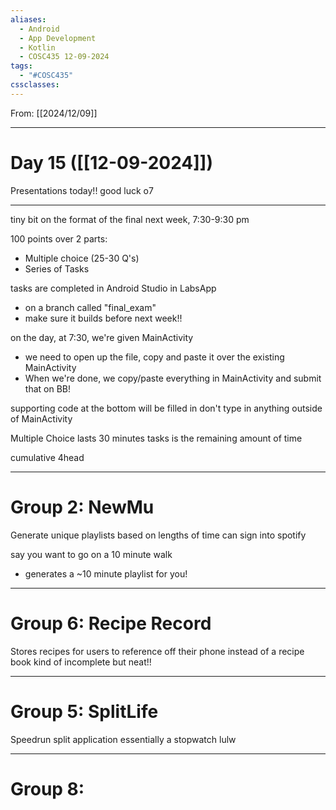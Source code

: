 ```yaml
---
aliases:
  - Android
  - App Development
  - Kotlin
  - COSC435 12-09-2024
tags:
  - "#COSC435"
cssclasses:
---
```

From: [[2024/12/09]]

-------
# Day 15 ([[12-09-2024]])

Presentations today!! good luck o7

-----

tiny bit on the format of the final
next week, 7:30-9:30 pm

100 points over 2 parts:
- Multiple choice (25-30 Q's)
- Series of Tasks

tasks are completed in Android Studio in LabsApp
- on a branch called "final_exam"
- make sure it builds before next week!!

on the day, at 7:30, we're given MainActivity
- we need to open up the file, copy and paste it over the existing MainActivity
- When we're done, we copy/paste everything in MainActivity and submit that on BB!

supporting code at the bottom will be filled in
don't type in anything outside of MainActivity

Multiple Choice lasts 30 minutes
tasks is the remaining amount of time

cumulative 4head

----

# Group 2: NewMu

Generate unique playlists based on lengths of time
can sign into spotify

say you want to go on a 10 minute walk
- generates a ~10 minute playlist for you!

------

# Group 6: Recipe Record

Stores recipes for users to reference off their phone instead of a recipe book
	kind of incomplete but neat!!

----------

# Group 5: SplitLife

Speedrun split application
essentially a stopwatch lulw





------

# Group 8: